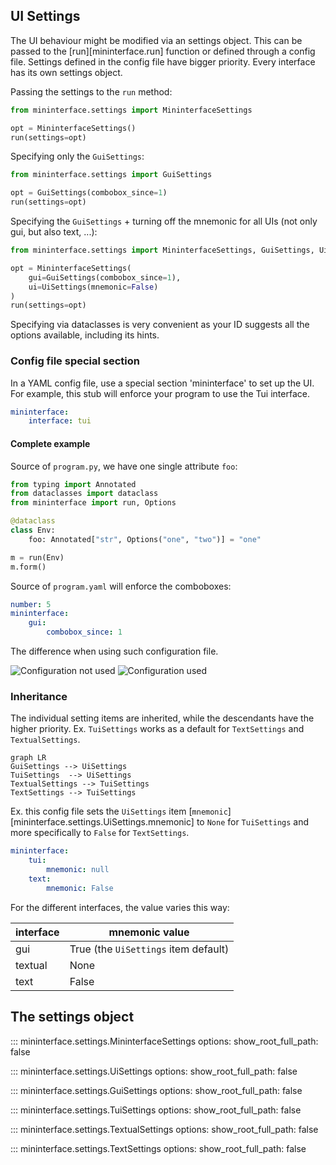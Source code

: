 ## UI Settings

The UI behaviour might be modified via an settings object. This can be passed to the [run][mininterface.run] function or defined through a config file. Settings defined in the config file have bigger priority. Every interface has its own settings object.

Passing the settings to the `run` method:

```python
from mininterface.settings import MininterfaceSettings

opt = MininterfaceSettings()
run(settings=opt)
```

Specifying only the `GuiSettings`:
```python
from mininterface.settings import GuiSettings

opt = GuiSettings(combobox_since=1)
run(settings=opt)
```

Specifying the `GuiSettings` + turning off the mnemonic for all UIs (not only gui, but also text, ...):
```python
from mininterface.settings import MininterfaceSettings, GuiSettings, UiSettings

opt = MininterfaceSettings(
    gui=GuiSettings(combobox_since=1),
    ui=UiSettings(mnemonic=False)
)
run(settings=opt)
```

Specifying via dataclasses is very convenient as your ID suggests all the options available, including its hints.


### Config file special section
In a YAML config file, use a special section 'mininterface' to set up the UI. For example, this stub will enforce your program to use the Tui interface.

```yaml
mininterface:
    interface: tui
```

#### Complete example

Source of `program.py`, we have one single attribute `foo`:

```python
from typing import Annotated
from dataclasses import dataclass
from mininterface import run, Options

@dataclass
class Env:
    foo: Annotated["str", Options("one", "two")] = "one"

m = run(Env)
m.form()
```

Source of `program.yaml` will enforce the comboboxes:

```yaml
number: 5
mininterface:
    gui:
        combobox_since: 1
```

The difference when using such configuration file.

![Configuration not used](asset/configuration-not-used.avif) ![Configuration used](asset/configuration-used.avif)

### Inheritance

The individual setting items are inherited, while the descendants have the higher priority. Ex. `TuiSettings` works as a default for `TextSettings` and `TextualSettings`.

```mermaid
graph LR
GuiSettings --> UiSettings
TuiSettings  --> UiSettings
TextualSettings --> TuiSettings
TextSettings --> TuiSettings
```

Ex. this config file sets the `UiSettings` item [`mnemonic`][mininterface.settings.UiSettings.mnemonic] to `None` for `TuiSettings` and more specifically to `False` for `TextSettings`.

```yaml
mininterface:
    tui:
        mnemonic: null
    text:
        mnemonic: False
```

For the different interfaces, the value varies this way:

| interface | mnemonic value |
| -- | -- |
| gui | True (the `UiSettings` item default) |
| textual | None |
| text | False |

## The settings object

::: mininterface.settings.MininterfaceSettings
    options:
        show_root_full_path: false

::: mininterface.settings.UiSettings
    options:
        show_root_full_path: false

::: mininterface.settings.GuiSettings
    options:
        show_root_full_path: false

::: mininterface.settings.TuiSettings
    options:
        show_root_full_path: false

::: mininterface.settings.TextualSettings
    options:
        show_root_full_path: false

::: mininterface.settings.TextSettings
    options:
        show_root_full_path: false